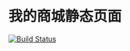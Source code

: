 # 我的商城静态页面

[![Build Status](https://travis-ci.org/sampsonli/mystore.svg?branch=master)](https://travis-ci.org/sampsonli/mystore)
